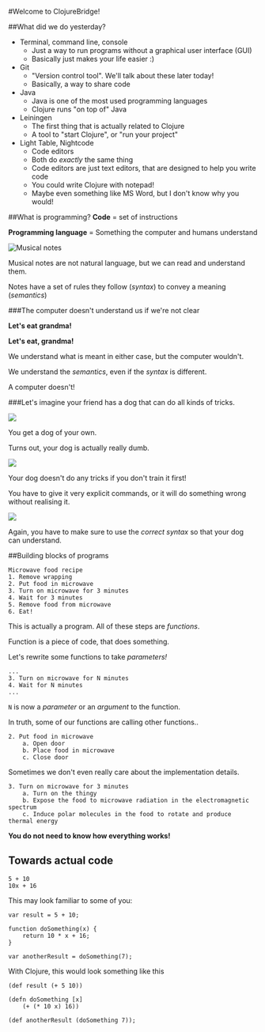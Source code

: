 #Welcome to ClojureBridge!

##What did we do yesterday?
- Terminal, command line, console
    -  Just a way to run programs without a graphical user interface (GUI)
    -  Basically just makes your life easier :)
- Git
    - "Version control tool". We'll talk about these later today!
    - Basically, a way to share code
- Java
    - Java is one of the most used programming languages
    - Clojure runs "on top of" Java
- Leiningen
    - The first thing that is actually related to Clojure
    - A tool to "start Clojure", or "run your project"
- Light Table, Nightcode
    - Code editors
    - Both do *exactly* the same thing
    - Code editors are just text editors, that are designed to help you write code
    - You could write Clojure with notepad!
    - Maybe even something like MS Word, but I don't know why you would!


##What is programming?
**Code** = set of instructions

**Programming language** = Something the computer and humans understand

![Musical notes](https://upload.wikimedia.org/wikipedia/commons/thumb/8/8e/Chopin_Prelude_7.svg/2041px-Chopin_Prelude_7.svg.png)

Musical notes are not natural language, but we can read and understand them.

Notes have a set of rules they follow (*syntax*) to convey a meaning (*semantics*)

###The computer doesn't understand us if we're not clear

**Let's eat grandma!**

**Let's eat, grandma!**

We understand what is meant in either case, but the computer wouldn't.

We understand the *semantics*, even if the *syntax* is different.

A computer doesn't!

###Let's imagine your friend has a dog that can do all kinds of tricks.

![](https://s-media-cache-ak0.pinimg.com/236x/09/b4/a1/09b4a157e2ce4f0acc76a52d0f69c467.jpg)

You get a dog of your own.

Turns out, your dog is actually really dumb.

![](http://orig14.deviantart.net/7503/f/2011/111/0/b/stupid_dog_by_jejator-d3eixpa.jpg)

Your dog doesn't do any tricks if you don't train it first!

You have to give it very explicit commands, or it will do something wrong without realising it.

![](http://www.funnyzozo.com/wp-content/uploads/2014/06/01975_117-576x377.jpg)

Again, you have to make sure to use the *correct syntax* so that your dog can understand.

##Building blocks of programs

```
Microwave food recipe
1. Remove wrapping
2. Put food in microwave
3. Turn on microwave for 3 minutes
4. Wait for 3 minutes
5. Remove food from microwave
6. Eat!
```
This is actually a program. All of these steps are *functions*.

Function is a piece of code, that does something.

Let's rewrite some functions to take *parameters!*

```
...
3. Turn on microwave for N minutes
4. Wait for N minutes
...
```
`N` is now a *parameter* or an *argument* to the function.

In truth, some of our functions are calling other functions..

```
2. Put food in microwave
    a. Open door
    b. Place food in microwave
    c. Close door
```

Sometimes we don't even really care about the implementation details.

```
3. Turn on microwave for 3 minutes
    a. Turn on the thingy
    b. Expose the food to microwave radiation in the electromagnetic spectrum
    c. Induce polar molecules in the food to rotate and produce thermal energy
``` 

**You do not need to know how everything works!**

## Towards actual code

```
5 + 10
10x + 16
```

This may look familiar to some of you:

```
var result = 5 + 10;

function doSomething(x) {
    return 10 * x + 16;
}

var anotherResult = doSomething(7);
```

With Clojure, this would look something like this

```
(def result (+ 5 10))

(defn doSomething [x]
    (+ (* 10 x) 16))
    
(def anotherResult (doSomething 7));
```